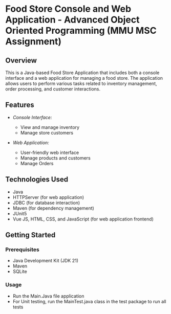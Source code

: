 # Food Store Console and Web Application - Advanced Object Oriented Programming (MMU MSC Assignment)

## Overview

This is a Java-based Food Store Application that includes both a console interface and a web application for managing a food store. The application allows users to perform various tasks related to inventory management, order processing, and customer interactions.

## Features

- *Console Interface:*
    - View and manage inventory
    - Manage store customers

- *Web Application:*
    - User-friendly web interface
    - Manage products and customers
    - Manage Orders

## Technologies Used

- Java
- HTTPServer (for web application)
- JDBC (for database interaction)
- Maven (for dependency management)
- JUnit5
- Vue JS, HTML, CSS, and JavaScript (for web application frontend)

## Getting Started

### Prerequisites

- Java Development Kit (JDK 21)
- Maven
- SQLite

### Usage
- Run the Main.Java file application
- For Unit testing, run the MainTest.java class in the test package to run all tests
